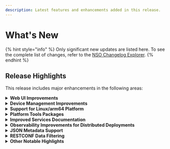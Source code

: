 ```yaml
---
description: Latest features and enhancements added in this release.
---
```


# What's New

{% hint style="info" %}
Only significant new updates are listed here. To see the complete list of changes, refer to the [NSO Changelog Explorer](https://developer.cisco.com/docs/nso/changelog-explorer/?from=6.2\&to=6.3).
{% endhint %}

## Release Highlights <a href="#d5e42" id="d5e42"></a>

This release includes major enhancements in the following areas:

<details>

<summary><strong>Web UI Improvements</strong></summary>

The web-based management interface has been improved to streamline user experience with a modernized look and feel. Also, usability improvements have been made in certain areas, such as device management.

Documentation Updates:

* Expanded and improved the [Web UI](operation-and-usage/webui/) documentation to cover usage instructions.

</details>

<details>

<summary><strong>Device Management Improvements</strong></summary>

Devices now support `auto-configure` and `rename` actions to assist with the initial onboarding as well as the renaming of devices. Additionally, the listing of services, that have modified a device, has been improved and now includes Nano service zombies using a new `/devices/device/services/service` list.

Documentation Updates:

* Added new sections [Auto-configuring Devices in NSO](operation-and-usage/operations/nso-device-manager.md#user\_guide.devicemanager.auto-configuring-devices) and [Renaming Devices in NSO](operation-and-usage/operations/nso-device-manager.md#renaming-devices-in-nso).

</details>

<details>

<summary><strong>Support for Linux/arm64 Platform</strong></summary>

Binaries for the Linux OS on the arm64 architecture are now available for download from the Cisco [Software Download](https://software.cisco.com/download/home) site.

Documentation Updates:

* Updated system requirements in the Installation ([Local Install](administration/installation-and-deployment/local-install.md), [System Install](administration/installation-and-deployment/system-install.md)) and [Containerized NSO](administration/installation-and-deployment/containerized-nso.md) sections.

</details>

<details>

<summary><strong>Platform Tools Packages</strong></summary>

A number of additional packages are now bundled with the NSO installer binary. These are optional packages that can be added to the NSO instance and were previously distributed separately.

Documentation Updates:

* Expanded the [Installation](administration/installation-and-deployment/README.md) section with information on additional bundled packages.

</details>

<details>

<summary><strong>Improved Services Documentation</strong></summary>

The service development documentation has been improved and expanded, allowing for a more gradual introduction to service concepts.

Documentation Updates:

* Replaced the old Services section with a new [Implementing Services](development/core-concepts/implementing-services.md) section, which builds on top of [Developing a Simple Service](development/introduction-to-automation/creating-a-service.md) with additional fundamental service functionality.
* Replaced the old Services section with a new [Services Deep Dive](development/advanced-development/developing-services/services-deep-dive.md) section, which serves as a service development reference, including best practices, known limitations, and an in-depth explanation of specific FASTMAP features.
* Substantially revised and improved the [Templates](development/core-concepts/templates.md) section.

</details>

<details>

<summary><strong>Observability Improvements for Distributed Deployments</strong></summary>

NETCONF and RESTCONF APIs now support the propagation of standards-based Trace Context to aid distributed tracing.

Documentation Updates:

* For NETCONF, added documentation on [Trace Context](development/core-concepts/northbound-apis/#trace-context) in Northbound APIs.
* For RESTCONF, added documentation on [Trace Context](development/core-concepts/northbound-apis/#trace-context-1) in Northbound APIs.

</details>

<details>

<summary><strong>JSON Metadata Support</strong></summary>

NSO now supports RFC-7952-encoded metadata, as well as setting metadata when using JSON data encoding.

Documentation Updates:

* Expanded the [RESTCONF API](development/core-concepts/northbound-apis/#the-restconf-api) in Northbound APIs with details on metadata handling.

</details>

<details>

<summary><strong>RESTCONF Data Filtering</strong></summary>

Added the `exclude` query parameter support to the GET RESTCONF method that excludes a subtree from the returned output.

Documentation Updates:

* Expanded the section [Query Parameters](development/core-concepts/northbound-apis/#ncs.northbound.restconf.query\_params) in Northbound APIs with details and an example of `exclude` usage.

</details>

<details>

<summary><strong>Other Notable Highlights</strong></summary>

* Improved YANG 1.1 support: Allow type `empty` in list keys and unions, as well as improve the handling of unions of enumerations.
* Implement alarms for certificate expiry: The functionality now covers all certificates in use by NSO.
* Automatic migration of templates: Migrating a device to a new NED ID will trigger a copy of the device and compliance templates for the old NED ID to the new NED ID (unless the template already contains configuration for the new NED ID).
* Faster upgrades: The performance of the CDB upgrade process has been significantly improved by utilizing more parallelization.
* `ncs.conf` management: `ncs.conf` file can now use environment variable references and parts of the file can be placed in separate configuration files in the `ncs.conf.d` sub-directory, next to the `ncs.conf` file.

</details>
